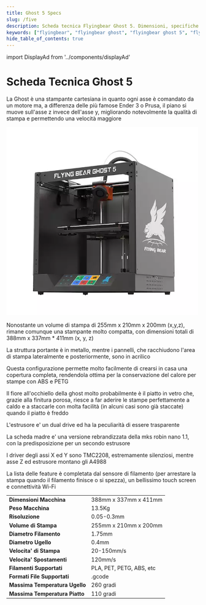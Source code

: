 ```yaml
---
title: Ghost 5 Specs
slug: /five
description: Scheda tecnica Flyingbear Ghost 5. Dimensioni, specifiche tecniche, materiali supportati
keywords: ["flyingbear", "flyingbear ghost", "flyingbear ghost 5", "flying bear ghost", "flying bear ghost 5", "flyingbear ghost data sheet", "3d printing", "aliexpress", "banggood"]
hide_table_of_contents: true
---
```


import DisplayAd from '../components/displayAd'

# Scheda Tecnica Ghost 5

La Ghost è una stampante cartesiana in quanto ogni asse è comandato da un motore ma, a differenza delle più famose Ender 3 o Prusa, il piano si muove sull'asse z invece dell'asse y, migliorando notevolmente la qualità di stampa e permettendo una velocità maggiore

[ ![Ghost 5](/img/five/ghost5.webp) ](/img/five/ghost5.webp)

Nonostante un volume di stampa di 255mm x 210mm x 200mm (x,y,z), rimane comunque una stampante molto compatta, con dimensioni totali di 388mm x 337mm * 411mm (x, y, z)

La struttura portante è in metallo, mentre i pannelli, che racchiudono l'area di stampa lateralmente e posteriormente, sono in acrilico

Questa configurazione permette molto facilmente di crearsi in casa una copertura completa, rendendola ottima per la conservazione del calore per stampe con ABS e PETG

<DisplayAd/>

Il fiore all'occhiello della ghost molto probabilmente è il piatto in vetro che, grazie alla finitura porosa, riesce a far aderire le stampe perfettamente a caldo e a staccarle con molta facilità (in alcuni casi sono già staccate) quando il piatto è freddo

L'estrusore e' un dual drive ed ha la peculiarità di essere trasparente

La scheda madre e' una versione rebrandizzata della mks robin nano 1.1, con la predisposizione per un secondo estrusore

I driver degli assi X ed Y sono TMC2208, estremamente silenziosi, mentre asse Z ed estrusore montano gli A4988



La lista delle feature è completata dal sensore di filamento (per arrestare la stampa quando il filamento finisce o si spezza), un bellissimo touch screen e connettività Wi-Fi

| | |
|-|-|
|__Dimensioni Macchina__| 388mm x 337mm x 411mm |
|__Peso Macchina__| 13.5Kg |
|__Risoluzione__ | 0.05-0.3mm |
|__Volume di Stampa__| 255mm x 210mm x 200mm |
|__Diametro Filamento__ | 1.75mm |
|__Diametro Ugello__ | 0.4mm |
|__Velocita' di Stampa__ | 20-150mm/s |
|__Velocita' Spostamenti__ | 120mm/s |
|__Filamenti Supportati__ | PLA, PET, PETG, ABS, etc |
|__Formati File Supportati__ | .gcode |
|__Massima Temperatura Ugello__ | 260 gradi |
|__Massima Temperatura Piatto__ | 110 gradi |


<DisplayAd/>
